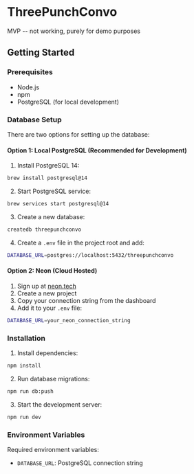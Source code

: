 # ThreePunchConvo

MVP -- not working, purely for demo purposes

## Getting Started

### Prerequisites

- Node.js
- npm
- PostgreSQL (for local development)

### Database Setup

There are two options for setting up the database:

#### Option 1: Local PostgreSQL (Recommended for Development)

1. Install PostgreSQL 14:
```bash
brew install postgresql@14
```

2. Start PostgreSQL service:
```bash
brew services start postgresql@14
```

3. Create a new database:
```bash
createdb threepunchconvo
```

4. Create a `.env` file in the project root and add:
```bash
DATABASE_URL=postgres://localhost:5432/threepunchconvo
```

#### Option 2: Neon (Cloud Hosted)

1. Sign up at [neon.tech](https://neon.tech)
2. Create a new project
3. Copy your connection string from the dashboard
4. Add it to your `.env` file:
```bash
DATABASE_URL=your_neon_connection_string
```

### Installation

1. Install dependencies:
```bash
npm install
```

2. Run database migrations:
```bash
npm run db:push
```

3. Start the development server:
```bash
npm run dev
```

### Environment Variables

Required environment variables:
- `DATABASE_URL`: PostgreSQL connection string
